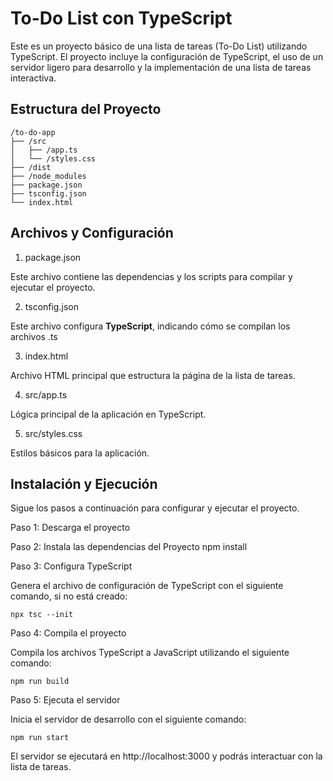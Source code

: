 # To-Do List con TypeScript

Este es un proyecto básico de una lista de tareas (To-Do List) utilizando TypeScript. El proyecto incluye la configuración de TypeScript, el uso de un servidor ligero para desarrollo y la implementación de una lista de tareas interactiva.

## Estructura del Proyecto

    /to-do-app
    ├── /src
    │   ├── /app.ts
    │   └── /styles.css
    ├── /dist
    ├── /node_modules
    ├── package.json
    ├── tsconfig.json
    └── index.html


## Archivos y Configuración
1. package.json

Este archivo contiene las dependencias y los scripts para compilar y ejecutar el proyecto.


2. tsconfig.json

Este archivo configura **TypeScript**, indicando cómo se compilan los archivos .ts

3. index.html

Archivo HTML principal que estructura la página de la lista de tareas.

4. src/app.ts

Lógica principal de la aplicación en TypeScript.


5. src/styles.css

Estilos básicos para la aplicación.


## Instalación y Ejecución

Sigue los pasos a continuación para configurar y ejecutar el proyecto.

Paso 1: Descarga el proyecto

Paso 2: Instala las dependencias del Proyecto
    npm install

Paso 3: Configura TypeScript

Genera el archivo de configuración de TypeScript con el siguiente comando, si no está creado:

    npx tsc --init

Paso 4: Compila el proyecto

Compila los archivos TypeScript a JavaScript utilizando el siguiente comando:

    npm run build

Paso 5: Ejecuta el servidor

Inicia el servidor de desarrollo con el siguiente comando:

    npm run start

El servidor se ejecutará en http://localhost:3000 y podrás interactuar con la lista de tareas.